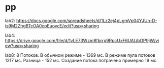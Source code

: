 # pp
lab2: https://docs.google.com/spreadsheets/d/1Lz2ej4pLgmVp04YJUn-D-is9M2ZhgBTcOA0cpEuovcE/edit?usp=sharing

lab4: https://drive.google.com/file/d/1vLE73Wzm8fbrrp9RpcUxF6UALjbOP9jW/view?usp=sharing

lab8: 8 Потоков. В обычном режиме - 1369 мс. В режиме пула потоков 1217 мс. Разница - 152 мс. Создание потока потрачено примерно 19 мс.